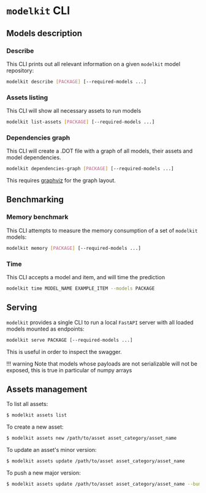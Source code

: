 # `modelkit` CLI

## Models description

### Describe

This CLI prints out all relevant information on a 
given `modelkit` model repository:
```sh
modelkit describe [PACKAGE] [--required-models ...]
```
### Assets listing

This CLI will show all necessary assets to run models
```sh
modelkit list-assets [PACKAGE] [--required-models ...]
```
### Dependencies graph

This CLI will create a .DOT file with a graph of all models,
their assets and model dependencies.
```sh
modelkit dependencies-graph [PACKAGE] [--required-models ...]
```
This requires [graphviz](https://graphviz.org/) for the graph layout. 


## Benchmarking

### Memory benchmark

This CLI attempts to measure the memory consumption 
of a set of `modelkit` models:
```sh
modelkit memory [PACKAGE] [--required-models ...]
```

### Time

This CLI accepts a model and item, and will time the prediction
```sh
modelkit time MODEL_NAME EXAMPLE_ITEM --models PACKAGE
```

## Serving

`modelkit` provides a single CLI to run a local `FastAPI` server with
all loaded models mounted as endpoints:
```sh
modelkit serve PACKAGE [--required-models ...]
```
This is useful in order to inspect the swagger.

!!! warning
    Note that models whose payloads are not serializable will
    not be exposed, this is true in particular of numpy arrays

## Assets management

To list all assets:
```bash
$ modelkit assets list
```

To create a new asset:
```bash
$ modelkit assets new /path/to/asset asset_category/asset_name
```

To update an asset's minor version:

```bash
$ modelkit assets update /path/to/asset asset_category/asset_name
```

To push a new major version:
```bash
$ modelkit assets update /path/to/asset asset_category/asset_name --bump-major
```
